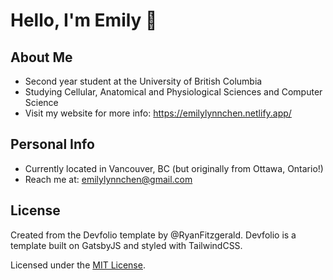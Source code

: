# Hello, I'm Emily 👋

## About Me
- Second year student at the University of British Columbia
- Studying Cellular, Anatomical and Physiological Sciences and Computer Science
- Visit my website for more info: https://emilylynnchen.netlify.app/

## Personal Info
- Currently located in Vancouver, BC (but originally from Ottawa, Ontario!)
- Reach me at: emilylynnchen@gmail.com


## License

Created from the Devfolio template by @RyanFitzgerald. Devfolio is a template built on GatsbyJS and styled with TailwindCSS. 

Licensed under the [MIT License](https://github.com/RyanFitzgerald/devfolio/blob/master/LICENSE.md).
